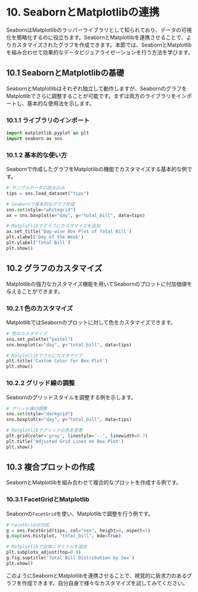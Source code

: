 # 10. SeabornとMatplotlibの連携

SeabornはMatplotlibのラッパーライブラリとして知られており、データの可視化を簡略化するのに役立ちます。SeabornとMatplotlibを連携させることで、よりカスタマイズされたグラフを作成できます。本節では、SeabornとMatplotlibを組み合わせて効果的なデータビジュアライゼーションを行う方法を学びます。

## 10.1 SeabornとMatplotlibの基礎

SeabornとMatplotlibはそれぞれ独立して動作しますが、SeabornのグラフをMatplotlibでさらに調整することが可能です。まずは両方のライブラリをインポートし、基本的な使用法を示します。

### 10.1.1 ライブラリのインポート

```python
import matplotlib.pyplot as plt
import seaborn as sns
```

### 10.1.2 基本的な使い方

Seabornで作成したグラフをMatplotlibの機能でカスタマイズする基本的な例です。

```python
# サンプルデータの読み込み
tips = sns.load_dataset("tips")

# Seabornで基本的なグラフ作成
sns.set(style="whitegrid")
ax = sns.boxplot(x="day", y="total_bill", data=tips)

# Matplotlibでグラフにカスタマイズを追加
ax.set_title('Day-wise Box Plot of Total Bill')
plt.xlabel('Day of the Week')
plt.ylabel('Total Bill')
plt.show()
```

## 10.2 グラフのカスタマイズ

Matplotlibの強力なカスタマイズ機能を用いてSeabornのプロットに付加価値を与えることができます。

### 10.2.1 色のカスタマイズ

MatplotlibではSeabornのプロットに対して色をカスタマイズできます。

```python
# 色のカスタマイズ
sns.set_palette("pastel")
sns.boxplot(x="day", y="total_bill", data=tips)

# Matplotlibでさらにカスタマイズ
plt.title('Custom Color for Box Plot')
plt.show()
```

### 10.2.2 グリッド線の調整

Seabornのグリッドスタイルを調整する例を示します。

```python
# グリッド線の調整
sns.set(style="darkgrid")
sns.boxplot(x="day", y="total_bill", data=tips)

# Matplotlibでグリッドの色を変更
plt.grid(color='gray', linestyle='--', linewidth=0.7)
plt.title('Adjusted Grid Lines on Box Plot')
plt.show()
```

## 10.3 複合プロットの作成

SeabornとMatplotlibを組み合わせて複合的なプロットを作成する例です。

### 10.3.1 FacetGridとMatplotlib

Seabornの`FacetGrid`を使い、Matplotlibで調整を行う例です。

```python
# FacetGridの作成
g = sns.FacetGrid(tips, col="sex", height=4, aspect=1)
g.map(sns.histplot, "total_bill", kde=True)

# Matplotlibで全体にタイトルを追加
plt.subplots_adjust(top=0.8)
g.fig.suptitle('Total Bill Distribution by Sex')
plt.show()
```

このようにSeabornとMatplotlibを連携させることで、視覚的に訴求力のあるグラフを作成できます。自分自身で様々なカスタマイズを試してみてください。